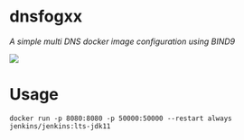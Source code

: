 # dnsfogxx

*A simple multi DNS docker image configuration using BIND9*

<img src="https://gitlab.isc.org/uploads/-/system/project/avatar/1/Bind_9_Mark_ISC_Blue.png?width=64"/>

# Usage



```
docker run -p 8080:8080 -p 50000:50000 --restart always jenkins/jenkins:lts-jdk11
```
